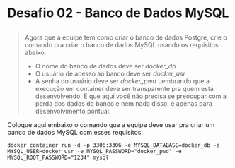 # Desafio 02 - Banco de Dados MySQL <h2> 
>Agora que a equipe tem como criar o banco de dados Postgre, crie o comando pra criar o banco de dados MySQL usando os requisitos abaixo:
>* O nome do banco de dados deve ser *docker_db*
>* O usuário de acesso ao banco deve ser *docker_usr*
>* A senha do usuário deve ser *docker_pwd*
>  Lembrando que a execução em container deve ser transparente pra quem está desenvolvendo. E que aqui você não precisa se preocupar com a perda dos dados do banco e nem nada disso, é apenas para desenvolvimento pontual.

Coloque aqui embaixo o comando que a equipe deve usar pra criar um banco de dados MySQL com esses requisitos:

~~~
docker container run -d -p 3306:3306 -e MYSQL_DATABASE=docker_db -e MYSQL_USER=docker_usr -e MYSQL_PASSWORD="docker_pwd" -e MYSQL_ROOT_PASSWORD="1234" mysql
~~~
